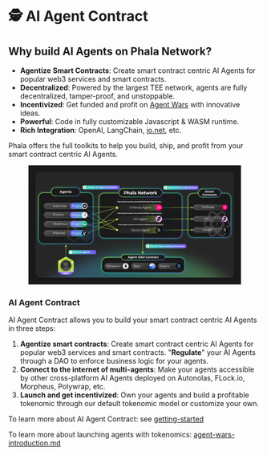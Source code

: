 # 🕵️ AI Agent Contract

## Why build AI Agents on Phala Network?

* **Agentize** **Smart Contracts**: Create smart contract centric AI Agents for popular web3 services and smart contracts.
* **Decentralized**: Powered by the largest TEE network, agents are fully decentralized, tamper-proof, and unstoppable.
* **Incentivized**: Get funded and profit on [Agent Wars](broken-reference/) with innovative ideas.
* **Powerful**: Code in fully customizable Javascript & WASM runtime.
* **Rich Integration**: OpenAI, LangChain, [io.net](http://io.net/), etc.

Phala offers the full toolkits to help you build, ship, and profit from your smart contract centric AI Agents.

<figure><img src="../.gitbook/assets/Phala-AI-Agent-Contract-HLD.png" alt=""><figcaption></figcaption></figure>

### AI Agent Contract

AI Agent Contract allows you to build your smart contract centric AI Agents in three steps:

1. **Agentize smart contracts**: Create smart contract centric AI Agents for popular web3 services and smart contracts. "**Regulate**" your AI Agents through a DAO to enforce business logic for your agents.
2. **Connect to the internet of multi-agents**: Make your agents accessible by other cross-platform AI Agents deployed on Autonolas, FLock.io, Morpheus, Polywrap, etc.
3. **Launch and get incentivized**: Own your agents and build a profitable tokenomic through our default tokenomic model or customize your own.

To learn more about AI Agent Contract: see [getting-started](../ai-agent-contract/getting-started/ "mention")

To learn more about launching agents with tokenomics: [agent-wars-introduction.md](../agent-wars/agent-wars-introduction.md "mention")
